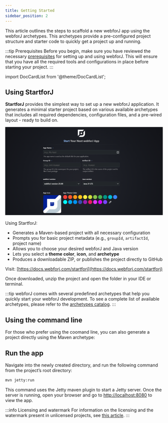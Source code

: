 ```yaml
---
title: Getting Started
sidebar_position: 2
---
```



This article outlines the steps to scaffold a new webforJ app using the webforJ archetypes. This archetypes provide a pre-configured project structure and starter code to quickly get a project up and running.

:::tip Prerequisites
Before you begin, make sure you have reviewed the necessary [prerequisites](./prerequisites) for setting up and using webforJ. This will ensure that you have all the required tools and configurations in place before starting your project.
:::

<!-- vale off -->
import DocCardList from '@theme/DocCardList';

<!-- vale on -->

## Using StartforJ

**StartforJ** provides the simplest way to set up a new webforJ application. It generates a minimal starter project based on various available archetypes that includes all required dependencies, configuration files, and a pre-wired layout - ready to build on. 

![star](../../static/img/startforj-dark.png)

Using StartforJ:

- Generates a Maven-based project with all necessary configuration  
- Prompts you for basic project metadata (e.g., `groupId`, `artifactId`, project name)  
- Allows you to choose your desired webforJ and Java version
- Lets you select a **theme color**, **icon**, and **archetype**  
- Produces a downloadable ZIP, or publishes the project directly to GitHub  

Visit: [https://docs.webforj.com/startforj](https://docs.webforj.com/startforj)

Once downloaded, unzip the project and open the folder in your IDE or terminal.

:::tip
webforJ comes with several predefined archetypes that help you quickly start your webforJ development. To see a complete list of available archetypes, please refer to the [archetypes catalog](../building-ui/archetypes/overview).
:::

## Using the command line

For those who prefer using the coomand line, you can also generate a project directly using the Maven archetype:

<ComponentArchetype
project="hello-world"
/>

## Run the app

Navigate into the newly created directory, and run the following command from the project’s root directory:

```bash
mvn jetty:run
```

This command uses the Jetty maven plugin to start a Jetty server. Once the server is running, open your browser and go to [http://localhost:8080](http://localhost:8080) to view the app.

:::info Licensing and watermark
For information on the licensing and the watermark present in unlicensed projects, see [this article](../configuration/licensing-and-watermark).
:::
